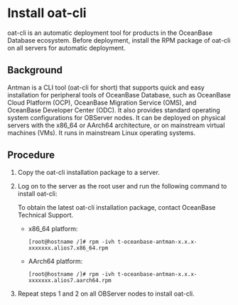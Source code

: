# Install oat-cli

oat-cli is an automatic deployment tool for products in the OceanBase Database ecosystem. Before deployment, install the RPM package of oat-cli on all servers for automatic deployment.

## Background

Antman is a CLI tool (oat-cli for short) that supports quick and easy installation for peripheral tools of OceanBase Database, such as OceanBase Cloud Platform (OCP), OceanBase Migration Service (OMS), and OceanBase Developer Center (ODC). It also provides standard operating system configurations for OBServer nodes. It can be deployed on physical servers with the x86_64 or AArch64 architecture, or on mainstream virtual machines (VMs). It runs in mainstream Linux operating systems.

## Procedure

1. Copy the oat-cli installation package to a server.

2. Log on to the server as the root user and run the following command to install oat-cli:

   To obtain the latest oat-cli installation package, contact OceanBase Technical Support.

   * x86_64 platform:

      ```shell
      [root@hostname /]# rpm -ivh t-oceanbase-antman-x.x.x-xxxxxxx.alios7.x86_64.rpm
      ```

   * AArch64 platform:

      ```shell
      [root@hostname /]# rpm -ivh t-oceanbase-antman-x.x.x-xxxxxxx.alios7.aarch64.rpm
      ```

3. Repeat steps 1 and 2 on all OBServer nodes to install oat-cli.
